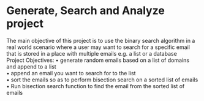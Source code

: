 <h1> Generate, Search and Analyze project </h1>
<p>The main objective of this project is to use the binary search algorithm in a real world scenario where a user may want to search for
a specific email that is stored in a place with multiple emails e.g. a list or a database
<br />
Project Objectives:
•	generate random emails based on a list of domains and append to a list<br>
•	append an email you want to search for to the list<br>
•	sort the emails so as to perform bisection search on a sorted list of emails<br>
•	Run bisection search function to find the email from the sorted list of emails
</p>